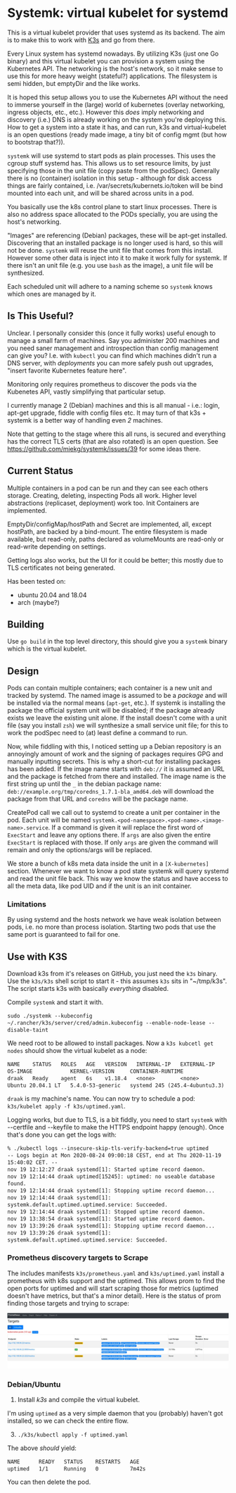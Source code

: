 # Systemk: virtual kubelet for systemd

This is a virtual kubelet provider that uses systemd as its backend. The aim is to make this to work
with [K3s](https://github.com/rancher/k3s/) and go from there.

Every Linux system has systemd nowadays. By utilizing K3s (just one Go binary) and this virtual
kubelet you can provision a system using the Kubernetes API. The networking is the host's network,
so it make sense to use this for more heavy weight (stateful?) applications. The filesystem is semi
hidden, but emptyDir and the like works.

It is hoped this setup allows you to use the Kubernetes API without the need to immerse yourself in
the (large) world of kubernetes (overlay networking, ingress objects, etc., etc.). However this
_does_ imply networking and discovery (i.e.) DNS is already working on the system you're
deploying this. How to get a system into a state it has, and can run, k3s and virtual-kubelet is an
open questions (ready made image, a tiny bit of config mgmt (but how to bootstrap that?)).

`systemk` will use systemd to start pods as plain processes. This uses the cgroup stuff systemd has.
This allows us to set resource limits, by just specifying those in the unit file (copy paste from
the podSpec). Generally there is no (container) isolation in this setup - although for disk access
things are fairly contained, i.e. /var/secrets/kubernets.io/token will be bind mounted into each
unit, and will be shared across units in a pod.

You basically use the k8s control plane to start linux processes. There is also no address space
allocated to the PODs specially, you are using the host's networking.

"Images" are referencing (Debian) packages, these will be apt-get installed. Discovering that an
installed package is no longer used is hard, so this will not be done. `systemk` will reuse the unit
file that comes from this install. However some other data is inject into it to make it work fully
for systemk. If there isn't an unit file (e.g. you use `bash` as the image), a unit file will be
synthesized.

Each scheduled unit will adhere to a naming scheme so `systemk` knows which ones are managed by it.

## Is This Useful?

Unclear. I personally consider this (once it fully works) useful enough to manage a small farm of
machines. Say you administer 200 machines and you need saner management and introspection than
config management can give you? I.e. with `kubectl` you can find which machines didn't run a DNS
server, with *deployments* you can more safely push out upgrades, "insert favorite Kubernetes
feature here".

Monitoring only requires prometheus to discover the pods via the Kubenetes API, vastly simplifying
that particular setup.

I currently manage 2 (Debian) machines and this is all manual - i.e.: login, apt-get upgrade, fiddle
with config files etc. It may turn of that k3s + systemk is a better way of handling even *2* machines.

Note that getting to the stage where this all runs, is secured and everything has the correct TLS
certs (that are also rotated) is an open question. See https://github.com/miekg/systemk/issues/39 for
some ideas there.

## Current Status

Multiple containers in a pod can be run and they can see each others storage. Creating, deleting,
inspecting Pods all work. Higher level abstractions (replicaset, deployment) work too. Init
Containers are implemented.

EmptyDir/configMap/hostPath and Secret are implemented, all, except hostPath, are backed by a
bind-mount. The entire filesystem is made available, but read-only, paths declared as volumeMounts
are read-only or read-write depending on settings.

Getting logs also works, but the UI for it could be better; this mostly due to TLS certificates not
being generated.

Has been tested on:

* ubuntu 20.04 and 18.04
* arch (maybe?)

## Building

Use `go build` in the top level directory, this should give you a `systemk` binary which is the virtual
kubelet.

## Design

Pods can contain multiple containers; each container is a new unit and tracked by systemd. The named
image is assumed to be a *package* and will be installed via the normal means (`apt-get`, etc.). If
systemk is installing the package the official system unit will be disabled; if the package already
exists we leave the existing unit alone. If the install doesn't come with a unit file (say you
install `zsh`) we will synthesize a small service unit file; for this to work the podSpec need to
(at) least define a command to run.

Now, while fiddling with this, I noticed setting up a Debian repository is an annoyingly amount of
work and the signing of packages requires GPG and manually inputting secrets. This is why a
short-cut for installing packages has been added. If the image name starts with `deb://` it is
assumed an URL and the package is fetched from there and installed. The image name is the first
string up until the `_` in the debian package name:
`deb://example.org/tmp/coredns_1.7.1-bla_amd64.deb` will download the package from that URL and
`coredns` will be the package name.

CreatePod call we call out to systemd to create a unit per container in the pod. Each unit will
be named `systemk.<pod-namespace>.<pod-name>.<image-name>.service`. If a command is given it will
replace the first word of `ExecStart` and leave any options there. If `args` are also given the
entire `ExecStart` is replaced with those. If only `args` are given the command will remain and only
the options/args will be replaced.

We store a bunch of k8s meta data inside the unit in a `[X-kubernetes]` section. Whenever we want to
know a pod state systemk will query systemd and read the unit file back. This way we know the status
and have access to all the meta data, like pod UID and if the unit is an init container.

### Limitations

By using systemd and the hosts network we have weak isolation between pods, i.e. no more than
process isolation. Starting two pods that use the same port is guaranteed to fail for one.

## Use with K3S

Download k3s from it's releases on GitHub, you just need the `k3s` binary. Use the `k3s/k3s` shell
script to start it - this assumes `k3s` sits in "~/tmp/k3s". The script starts k3s with basically
*everything* disabled.

Compile `systemk` and start it with.

~~~
sudo ./systemk --kubeconfig ~/.rancher/k3s/server/cred/admin.kubeconfig --enable-node-lease --disable-taint
~~~

We need root to be allowed to install packages. Now a `k3s kubcetl get nodes` should show the
virtual kubelet as a node:

~~~
NAME    STATUS   ROLES   AGE   VERSION   INTERNAL-IP   EXTERNAL-IP   OS-IMAGE            KERNEL-VERSION     CONTAINER-RUNTIME
draak   Ready    agent   6s    v1.18.4   <none>        <none>        Ubuntu 20.04.1 LT   5.4.0-53-generic   systemd 245 (245.4-4ubuntu3.3)
~~~

`draak` is my machine's name. You can now try to schedule a pod: `k3s/kubelet apply -f
k3s/uptimed.yaml`.

Logging works, but due to TLS, is a bit fiddly, you need to start `systemk` with --certfile and
--keyfile to make the HTTPS endpoint happy (enough). Once that's done you can get the logs with:

~~~
% ./kubectl logs --insecure-skip-tls-verify-backend=true uptimed
-- Logs begin at Mon 2020-08-24 09:00:18 CEST, end at Thu 2020-11-19 15:40:02 CET. --
nov 19 12:12:27 draak systemd[1]: Started uptime record daemon.
nov 19 12:14:44 draak uptimed[15245]: uptimed: no useable database found.
nov 19 12:14:44 draak systemd[1]: Stopping uptime record daemon...
nov 19 12:14:44 draak systemd[1]: systemk.default.uptimed.uptimed.service: Succeeded.
nov 19 12:14:44 draak systemd[1]: Stopped uptime record daemon.
nov 19 13:38:54 draak systemd[1]: Started uptime record daemon.
nov 19 13:39:26 draak systemd[1]: Stopping uptime record daemon...
nov 19 13:39:26 draak systemd[1]: systemk.default.uptimed.uptimed.service: Succeeded.
~~~

### Prometheus discovery targets to Scrape

The includes manifests `k3s/prometheus.yaml` and `k3s/uptimed.yaml` install a prometheus with k8s
support and the uptimed. This allows prom to find the open ports for uptimed and will start scraping
those for metrics (uptimed doesn't have metrics, but that's a minor detail). Here is the status of
prom finding those targets and trying to scrape:

![Prometheus running as systemd unit finding targets](img/prom.jpeg)

### Debian/Ubuntu

1. Install *k3s* and compile the virtual kubelet.

I'm using `uptimed` as a very simple daemon that you (probably) haven't got installed, so we can
check the entire flow.

3. `./k3s/kubectl apply -f uptimed.yaml`

The above *should* yield:

~~~
NAME      READY   STATUS    RESTARTS   AGE
uptimed   1/1     Running   0          7m42s
~~~

You can then delete the pod.
